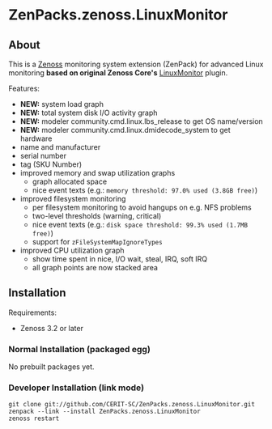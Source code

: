 # ZenPacks.zenoss.LinuxMonitor

## About

This is a [Zenoss](http://www.zenoss.com) monitoring system extension (ZenPack)
for advanced Linux monitoring **based on original Zenoss Core's**
[LinuxMonitor](https://github.com/zenoss/ZenPacks.zenoss.LinuxMonitor) plugin.

Features:

* **NEW:** system load graph
* **NEW:** total system disk I/O activity graph
* **NEW:** modeler community.cmd.linux.lbs_release to get OS name/version
* **NEW:** modeler community.cmd.linux.dmidecode_system to get hardware
 * name and manufacturer
 * serial number
 * tag (SKU Number)
* improved memory and swap utilization graphs
  * graph allocated space
  * nice event texts (e.g.: `memory threshold: 97.0% used (3.8GB free)`)
* improved filesystem monitoring
  * per filesystem monitoring to avoid hangups on e.g. NFS problems
  * two-level thresholds (warning, critical)
  * nice event texts (e.g.: `disk space threshold: 99.3% used (1.7MB free)`)
  * support for `zFileSystemMapIgnoreTypes`
* improved CPU utilization graph
  * show time spent in nice, I/O wait, steal, IRQ, soft IRQ
  * all graph points are now stacked area

## Installation

Requirements:

* Zenoss 3.2 or later

### Normal Installation (packaged egg)

No prebuilt packages yet.

### Developer Installation (link mode)

    git clone git://github.com/CERIT-SC/ZenPacks.zenoss.LinuxMonitor.git
    zenpack --link --install ZenPacks.zenoss.LinuxMonitor
    zenoss restart
